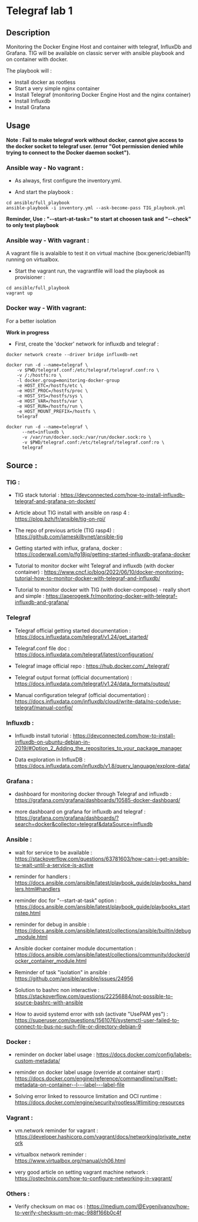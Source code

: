 # Telegraf lab 1

## Description 

Monitoring the Docker Engine Host and container with telegraf, InfluxDb and Grafana.
TIG will be available on classic server with ansible playbook and on container with docker.

The playbook will : 
- Install docker as rootless
- Start a very simple nginx container
- Install Telegraf (monitoring Docker Engine Host and the nginx container)
- Install Influxdb
- Install Grafana

## Usage 

**Note : Fail to make telegraf work without docker, cannot give access to the docker socket to telegraf user. (error "Got permission denied while trying to connect to the Docker daemon socket").**

### Ansible way - No vagrant : 

- As always, first configure the inventory.yml.

- And start the playbook : 
```
cd ansible/full_playbook
ansible-playbook -i inventory.yml --ask-become-pass TIG_playbook.yml
```

**Reminder, Use : "--start-at-task=" to start at choosen task and "--check" to only test playbook**

### Ansible way - With vagrant : 

A vagrant file is avalaible to test it on virtual machine (box:generic/debian11) running on virtualbox.

- Start the vagrant run, the vagrantfile will load the playbook as provisioner :
```
cd ansible/full_playbook
vagrant up
```

### Docker way - With vagrant: 

For a better isolation

**Work in progress**

- First, create the 'docker' network for influxdb and telegraf : 
```
docker network create --driver bridge influxdb-net
```

```
docker run -d --name=telegraf \
	-v $PWD/telegraf.conf:/etc/telegraf/telegraf.conf:ro \
	-v /:/hostfs:ro \
	-l docker.group=monitoring-docker-group
	-e HOST_ETC=/hostfs/etc \
	-e HOST_PROC=/hostfs/proc \
	-e HOST_SYS=/hostfs/sys \
	-e HOST_VAR=/hostfs/var \
	-e HOST_RUN=/hostfs/run \
	-e HOST_MOUNT_PREFIX=/hostfs \
	telegraf
```

```
docker run -d --name=telegraf \
      --net=influxdb \
	  -v /var/run/docker.sock:/var/run/docker.sock:ro \
      -v $PWD/telegraf.conf:/etc/telegraf/telegraf.conf:ro \
      telegraf
```

## Source :

### TIG : 

- TIG stack tutorial : https://devconnected.com/how-to-install-influxdb-telegraf-and-grafana-on-docker/

- Article about TIG install with ansible on rasp 4 : https://plop.bzh/fr/ansible/tig-on-rpi/

- The repo of previous article (TIG rasp4) : https://github.com/jameskilbynet/ansible-tig

- Getting started with influx, grafana, docker : https://coderwall.com/p/fg18jq/getting-started-influxdb-grafana-docker

- Tutorial to monitor docker wiht Telegraf and influxdb (with docker container) : https://www.cncf.io/blog/2022/06/10/docker-monitoring-tutorial-how-to-monitor-docker-with-telegraf-and-influxdb/

- Tutorial to monitor docker with TIG (with docker-compose) - really short and simple : https://aperogeek.fr/monitoring-docker-with-telegraf-influxdb-and-grafana/

### Telegraf 

- Telegraf official getting started documentation : https://docs.influxdata.com/telegraf/v1.24/get_started/

- Telegraf.conf file doc : https://docs.influxdata.com/telegraf/latest/configuration/

- Telegraf image official repo : https://hub.docker.com/_/telegraf/

- Telegraf output format (official documentation) : https://docs.influxdata.com/telegraf/v1.24/data_formats/output/

- Manual configuration telegraf (official documentation) : https://docs.influxdata.com/influxdb/cloud/write-data/no-code/use-telegraf/manual-config/

### Influxdb :

- Influxdb install tutorial : https://devconnected.com/how-to-install-influxdb-on-ubuntu-debian-in-2019/#Option_2_Adding_the_repositories_to_your_package_manager

- Data exploration in InfluxDB : https://docs.influxdata.com/influxdb/v1.8/query_language/explore-data/

### Grafana :

- dashboard for monitoring docker through Telegraf and influxdb : https://grafana.com/grafana/dashboards/10585-docker-dashboard/

- more dashboard on grafana for influxdb and telegraf : https://grafana.com/grafana/dashboards/?search=docker&collector=telegraf&dataSource=influxdb

### Ansible :

- wait for service to be available : https://stackoverflow.com/questions/63781603/how-can-i-get-ansible-to-wait-until-a-service-is-active

- reminder for handlers : https://docs.ansible.com/ansible/latest/playbook_guide/playbooks_handlers.html#handlers

- reminder doc for "--start-at-task" option : https://docs.ansible.com/ansible/latest/playbook_guide/playbooks_startnstep.html

- reminder for debug in ansible : https://docs.ansible.com/ansible/latest/collections/ansible/builtin/debug_module.html

- Ansible docker container module documentation : https://docs.ansible.com/ansible/latest/collections/community/docker/docker_container_module.html

- Reminder of task "isolation" in ansible : https://github.com/ansible/ansible/issues/24956

- Solution to bashrc non interactive : https://stackoverflow.com/questions/22256884/not-possible-to-source-bashrc-with-ansible

- How to avoid systemd error with ssh (activate "UsePAM yes") : https://superuser.com/questions/1561076/systemctl-user-failed-to-connect-to-bus-no-such-file-or-directory-debian-9

### Docker :

- reminder on docker label usage : https://docs.docker.com/config/labels-custom-metadata/

- reminder on docker label usage (override at container start) : https://docs.docker.com/engine/reference/commandline/run/#set-metadata-on-container--l---label---label-file

- Solving error linked to ressource limitation and OCI runtime : https://docs.docker.com/engine/security/rootless/#limiting-resources

### Vagrant :

- vm.network reminder for vagrant : https://developer.hashicorp.com/vagrant/docs/networking/private_network

- virtualbox network reminder : https://www.virtualbox.org/manual/ch06.html

- very good article on setting vagrant machine network : https://ostechnix.com/how-to-configure-networking-in-vagrant/

### Others :

- Verify checksum on mac os : https://medium.com/@EvgeniIvanov/how-to-verify-checksum-on-mac-988f166b0c4f